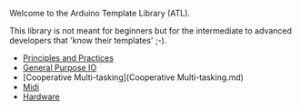 Welcome to the Arduino Template Library (ATL).

This library is not meant for beginners but for the intermediate to advanced developers that 'know their templates' ;-).

* [Principles and Practices](Principles-and-Practices.md)
* [General Purpose IO](General-Purpose-IO.md)
* [Cooperative Multi-tasking](Cooperative Multi-tasking.md)
* [Midi](Midi.md)
* [Hardware](Hardware.md)
